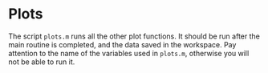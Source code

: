 # Plots

The script ```plots.m``` runs all the other plot functions. It should be run after the main routine is completed, and the data saved in the workspace. Pay attention to the name of the variables used in ```plots.m```, otherwise you will not be able to run it.
